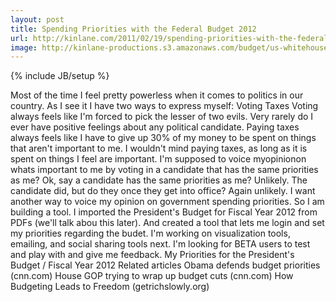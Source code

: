 ```yaml
---
layout: post
title: Spending Priorities with the Federal Budget 2012
url: http://kinlane.com/2011/02/19/spending-priorities-with-the-federal-budget-2012/
image: http://kinlane-productions.s3.amazonaws.com/budget/us-whitehouse-logo.jpg
---
```

{% include JB/setup %}
<p>
     Most of the time I feel pretty powerless when it comes to politics in our country. As I see it I have two ways to express myself: Voting Taxes Voting always feels like I'm forced to pick the lesser of two evils. Very rarely do I ever have positive feelings about any political candidate. Paying taxes always feels like I have to give up 30% of my money to be spent on things that aren't important to me. I wouldn't mind paying taxes, as long as it is spent on things I feel are important. I'm supposed to voice myopinionon whats important to me by voting in a candidate that has the same priorities as me? Ok, say a candidate has the same priorities as me? Unlikely. The candidate did, but do they once they get into office? Again unlikely. I want another way to voice my opinion on government spending priorities. So I am building a tool. I imported the President's Budget for Fiscal Year 2012 from PDFs (we'll talk abou this later). And created a tool that lets me login and set my priorities regarding the budet. I'm working on visualization tools, emailing, and social sharing tools next. I'm looking for BETA users to test and play with and give me feedback. My Priorities for the President's Budget / Fiscal Year 2012 Related articles Obama defends budget priorities (cnn.com) House GOP trying to wrap up budget cuts (cnn.com) How Budgeting Leads to Freedom (getrichslowly.org)
</p>